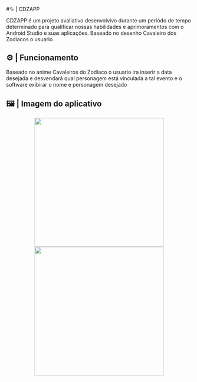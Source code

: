 #♑ | CDZAPP

CDZAPP é um projeto avaliativo desenvolvivo durante um periódo de tempo determinado para qualificar nossas habilidades e aprimoramentos com o Android Studio e suas aplicações. Baseado no desenho Cavaleiro dos Zodiacos o usuario 

## ⚙️ | Funcionamento

 Baseado no anime Cavaleiros do Zodiaco o usuario ira inserir a data desejada e desvendará qual personagem está vinculada a tal evento e o software exibirar o nome e personagem desejado 

## 🖼️ | Imagem do aplicativo
<div align="center">
<img src="./readmeImage/teste1.jpg" width="350px">
<img src="./readmeImage/teste2.jpg" width="350px">
  </div>
